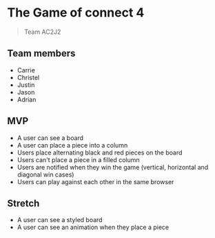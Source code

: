 # The Game of connect 4

> Team AC2J2

## Team members

- Carrie
- Christel
- Justin
- Jason
- Adrian


## MVP
-  A user can see a board
-  A user can place a piece into a column
-  Users place alternating black and red pieces on the board
- Users can't place a piece in a filled column
- Users are notified when they win the game (vertical, horizontal and diagonal win cases)
- Users can play against each other in the same browser


## Stretch
- A user can see a styled board
- A user can see an animation when they place a piece
